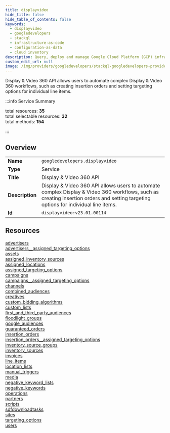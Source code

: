 ```yaml
---
title: displayvideo
hide_title: false
hide_table_of_contents: false
keywords:
  - displayvideo
  - googledevelopers
  - stackql
  - infrastructure-as-code
  - configuration-as-data
  - cloud inventory
description: Query, deploy and manage Google Cloud Platform (GCP) infrastructure and resources using SQL
custom_edit_url: null
image: /img/providers/googledevelopers/stackql-googledevelopers-provider-featured-image.png
---
```

Display & Video 360 API allows users to automate complex Display & Video 360 workflows, such as creating insertion orders and setting targeting options for individual line items.  
    
:::info Service Summary

<div class="row">
<div class="providerDocColumn">
<span>total resources:&nbsp;<b>35</b></span><br />
<span>total selectable resources:&nbsp;<b>32</b></span><br />
<span>total methods:&nbsp;<b>154</b></span><br />
</div>
</div>

:::

## Overview
<table><tbody>
<tr><td><b>Name</b></td><td><code>googledevelopers.displayvideo</code></td></tr>
<tr><td><b>Type</b></td><td>Service</td></tr>
<tr><td><b>Title</b></td><td>Display & Video 360 API</td></tr>
<tr><td><b>Description</b></td><td>Display & Video 360 API allows users to automate complex Display & Video 360 workflows, such as creating insertion orders and setting targeting options for individual line items.</td></tr>
<tr><td><b>Id</b></td><td><code>displayvideo:v23.01.00114</code></td></tr>
</tbody></table>

## Resources
<div class="row">
<div class="providerDocColumn">
<a href="/providers/googledevelopers/displayvideo/advertisers/">advertisers</a><br />
<a href="/providers/googledevelopers/displayvideo/advertisers__assigned_targeting_options/">advertisers__assigned_targeting_options</a><br />
<a href="/providers/googledevelopers/displayvideo/assets/">assets</a><br />
<a href="/providers/googledevelopers/displayvideo/assigned_inventory_sources/">assigned_inventory_sources</a><br />
<a href="/providers/googledevelopers/displayvideo/assigned_locations/">assigned_locations</a><br />
<a href="/providers/googledevelopers/displayvideo/assigned_targeting_options/">assigned_targeting_options</a><br />
<a href="/providers/googledevelopers/displayvideo/campaigns/">campaigns</a><br />
<a href="/providers/googledevelopers/displayvideo/campaigns__assigned_targeting_options/">campaigns__assigned_targeting_options</a><br />
<a href="/providers/googledevelopers/displayvideo/channels/">channels</a><br />
<a href="/providers/googledevelopers/displayvideo/combined_audiences/">combined_audiences</a><br />
<a href="/providers/googledevelopers/displayvideo/creatives/">creatives</a><br />
<a href="/providers/googledevelopers/displayvideo/custom_bidding_algorithms/">custom_bidding_algorithms</a><br />
<a href="/providers/googledevelopers/displayvideo/custom_lists/">custom_lists</a><br />
<a href="/providers/googledevelopers/displayvideo/first_and_third_party_audiences/">first_and_third_party_audiences</a><br />
<a href="/providers/googledevelopers/displayvideo/floodlight_groups/">floodlight_groups</a><br />
<a href="/providers/googledevelopers/displayvideo/google_audiences/">google_audiences</a><br />
<a href="/providers/googledevelopers/displayvideo/guaranteed_orders/">guaranteed_orders</a><br />
<a href="/providers/googledevelopers/displayvideo/insertion_orders/">insertion_orders</a><br />
</div>
<div class="providerDocColumn">
<a href="/providers/googledevelopers/displayvideo/insertion_orders__assigned_targeting_options/">insertion_orders__assigned_targeting_options</a><br />
<a href="/providers/googledevelopers/displayvideo/inventory_source_groups/">inventory_source_groups</a><br />
<a href="/providers/googledevelopers/displayvideo/inventory_sources/">inventory_sources</a><br />
<a href="/providers/googledevelopers/displayvideo/invoices/">invoices</a><br />
<a href="/providers/googledevelopers/displayvideo/line_items/">line_items</a><br />
<a href="/providers/googledevelopers/displayvideo/location_lists/">location_lists</a><br />
<a href="/providers/googledevelopers/displayvideo/manual_triggers/">manual_triggers</a><br />
<a href="/providers/googledevelopers/displayvideo/media/">media</a><br />
<a href="/providers/googledevelopers/displayvideo/negative_keyword_lists/">negative_keyword_lists</a><br />
<a href="/providers/googledevelopers/displayvideo/negative_keywords/">negative_keywords</a><br />
<a href="/providers/googledevelopers/displayvideo/operations/">operations</a><br />
<a href="/providers/googledevelopers/displayvideo/partners/">partners</a><br />
<a href="/providers/googledevelopers/displayvideo/scripts/">scripts</a><br />
<a href="/providers/googledevelopers/displayvideo/sdfdownloadtasks/">sdfdownloadtasks</a><br />
<a href="/providers/googledevelopers/displayvideo/sites/">sites</a><br />
<a href="/providers/googledevelopers/displayvideo/targeting_options/">targeting_options</a><br />
<a href="/providers/googledevelopers/displayvideo/users/">users</a><br />
</div>
</div>
